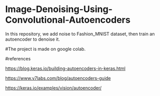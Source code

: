 # Image-Denoising-Using-Convolutional-Autoencoders
In this repository, we add noise to Fashion_MNIST dataset, then train an autoencoder to denoise it.


#The project is made on google colab.



#references 

https://blog.keras.io/building-autoencoders-in-keras.html

https://www.v7labs.com/blog/autoencoders-guide

https://keras.io/examples/vision/autoencoder/
